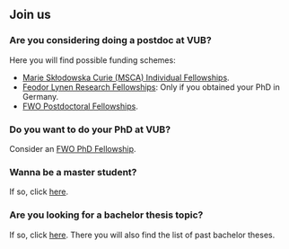 ## Join us

### Are you considering doing a __postdoc__ at VUB? 

Here you will find possible funding schemes: 
* [Marie Skłodowska Curie (MSCA) Individual Fellowships](https://marie-sklodowska-curie-actions.ec.europa.eu/actions/postdoctoral-fellowships).
* [Feodor Lynen Research Fellowships](https://www.humboldt-foundation.de/en/apply/sponsorship-programmes/feodor-lynen-research-fellowship): Only if you obtained your PhD in Germany.
* [FWO Postdoctoral Fellowships](https://www.fwo.be/en/fellowships-funding/postdoctoral-fellowships/).

### Do you want to do your __PhD__ at VUB?  

Consider an [FWO PhD Fellowship](https://www.fwo.be/en/fellowships-funding/phd-fellowships/). 

### Wanna be a master student? 

If so, click [here](https://leandrovendramin.org/master.html).

### Are you looking for a bachelor thesis topic? 

If so, click [here](https://leandrovendramin.org/bachelor.html). There you will also find the list of past bachelor theses. 
